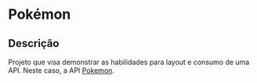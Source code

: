 # Pokémon

## Descrição

Projeto que visa demonstrar as habilidades para layout e consumo de uma API. Neste caso, a API [Pokemon](https://pokeapi.co/).